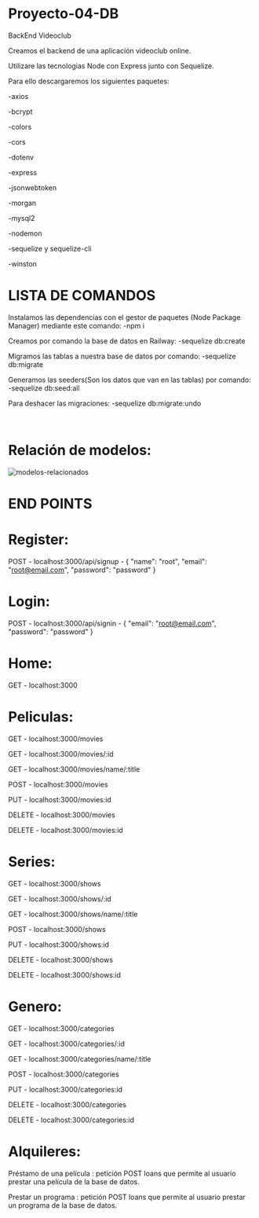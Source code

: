 # Proyecto-04-DB
BackEnd Videoclub

Creamos el backend de una aplicación videoclub online.

Utilizare las tecnologias Node con Express junto con Sequelize.

Para ello descargaremos los siguientes paquetes:


  -axios
  
  -bcrypt
  
  -colors
  
  -cors
  
  -dotenv
  
  -express
  
  -jsonwebtoken
  
  -morgan
  
  -mysql2
  
  -nodemon
  
  -sequelize y sequelize-cli
  
  -winston
 

# LISTA DE COMANDOS

Instalamos las dependencias con el gestor de paquetes (Node Package Manager) mediante este comando:
-npm i

Creamos por comando la base de datos en Railway:
-sequelize db:create

Migramos las tablas a nuestra base de datos por comando:
-sequelize db:migrate

Generamos las seeders(Son los datos que van en las tablas) por comando:
-sequelize db:seed:all

Para deshacer las migraciones:
-sequelize db:migrate:undo

<br>

# Relación de modelos:

![modelos-relacionados](https://user-images.githubusercontent.com/114058655/205016527-a36f9a6c-9ad5-41fd-bdaf-e9ef9b089e18.png)


# END POINTS

# Register:

POST - localhost:3000/api/signup - { "name": "root", "email": "root@email.com", "password": "password" }

# Login:

POST - localhost:3000/api/signin - { "email": "root@email.com", "password": "password" }

# Home:

GET - localhost:3000

# Peliculas:

GET - localhost:3000/movies

GET - localhost:3000/movies/:id

GET - localhost:3000/movies/name/:title

POST - localhost:3000/movies

PUT - localhost:3000/movies:id

DELETE - localhost:3000/movies

DELETE - localhost:3000/movies:id

# Series:

GET - localhost:3000/shows

GET - localhost:3000/shows/:id

GET - localhost:3000/shows/name/:title

POST - localhost:3000/shows

PUT - localhost:3000/shows:id

DELETE - localhost:3000/shows

DELETE - localhost:3000/shows:id

# Genero:

GET - localhost:3000/categories

GET - localhost:3000/categories/:id

GET - localhost:3000/categories/name/:title

POST - localhost:3000/categories

PUT - localhost:3000/categories:id

DELETE - localhost:3000/categories

DELETE - localhost:3000/categories:id

# Alquileres:

Préstamo de una película : petición POST loans que permite al usuario prestar una película de la base de datos. 

Prestar un programa : petición POST loans que permite al usuario prestar un programa de la base de datos.
